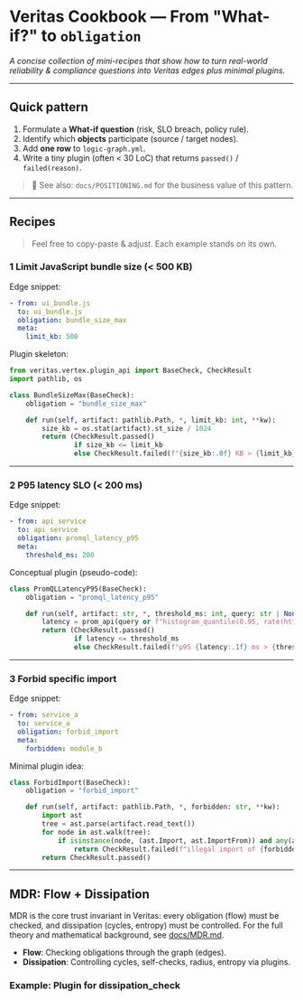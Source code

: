 # Veritas Cookbook — From "What-if?" to `obligation`

*A concise collection of mini-recipes that show how to turn real-world reliability & compliance questions into Veritas edges plus minimal plugins.*

---

## Quick pattern

1. Formulate a **What-if question** (risk, SLO breach, policy rule).
2. Identify which **objects** participate (source / target nodes).
3. Add **one row** to `logic-graph.yml`.
4. Write a tiny plugin (often < 30 LoC) that returns `passed()` / `failed(reason)`.

> 📖  See also: `docs/POSITIONING.md` for the business value of this pattern.

---

## Recipes

> Feel free to copy-paste & adjust. Each example stands on its own.

### 1  Limit JavaScript bundle size (< 500 KB)

Edge snippet:
```yaml
- from: ui_bundle.js
  to: ui_bundle.js
  obligation: bundle_size_max
  meta:
    limit_kb: 500
```
Plugin skeleton:
```python
from veritas.vertex.plugin_api import BaseCheck, CheckResult
import pathlib, os

class BundleSizeMax(BaseCheck):
    obligation = "bundle_size_max"

    def run(self, artifact: pathlib.Path, *, limit_kb: int, **kw):
        size_kb = os.stat(artifact).st_size / 1024
        return (CheckResult.passed()
                if size_kb <= limit_kb
                else CheckResult.failed(f"{size_kb:.0f} KB > {limit_kb} KB"))
```
---

### 2  P95 latency SLO (< 200 ms)

Edge snippet:
```yaml
- from: api_service
  to: api_service
  obligation: promql_latency_p95
  meta:
    threshold_ms: 200
```
Conceptual plugin (pseudo-code):
```python
class PromQLLatencyP95(BaseCheck):
    obligation = "promql_latency_p95"

    def run(self, artifact: str, *, threshold_ms: int, query: str | None = None, **kw):
        latency = prom_api(query or f"histogram_quantile(0.95, rate(http_request_duration_seconds_bucket{{service='{artifact}'}}[5m]))") * 1000
        return (CheckResult.passed()
                if latency <= threshold_ms
                else CheckResult.failed(f"p95 {latency:.1f} ms > {threshold_ms} ms"))
```
---

### 3  Forbid specific import

Edge snippet:
```yaml
- from: service_a
  to: service_a
  obligation: forbid_import
  meta:
    forbidden: module_b
```
Minimal plugin idea:
```python
class ForbidImport(BaseCheck):
    obligation = "forbid_import"

    def run(self, artifact: pathlib.Path, *, forbidden: str, **kw):
        import ast
        tree = ast.parse(artifact.read_text())
        for node in ast.walk(tree):
            if isinstance(node, (ast.Import, ast.ImportFrom)) and any(alias.name == forbidden for alias in node.names):
                return CheckResult.failed(f"illegal import of {forbidden}")
        return CheckResult.passed()
```
---

## MDR: Flow + Dissipation

MDR is the core trust invariant in Veritas: every obligation (flow) must be checked, and dissipation (cycles, entropy) must be controlled. For the full theory and mathematical background, see [docs/MDR.md](MDR.md).

- **Flow**: Checking obligations through the graph (edges).
- **Dissipation**: Controlling cycles, self-checks, radius, entropy via plugins.

### Example: Plugin for dissipation_check
```